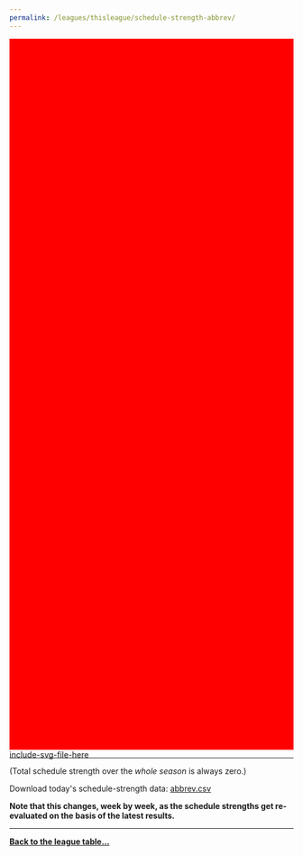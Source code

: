 ```yaml
---
permalink: /leagues/thisleague/schedule-strength-abbrev/
---
```


<style>
.svg-wrap {
    background-color:red;
    height:0;
    padding-top:250%; /* 350px/550px */
    position: relative;
}

svg {
    background-color: white;
    height: 100%;
    display:block;
    width: 100%;
    position: absolute;
    top:0;
    left:0;
}
</style>


<div class="svg-wrap">
include-svg-file-here
</div>

-----

(Total schedule strength over the *whole season* is always zero.)


Download today's schedule-strength data: [abbrev.csv](/assets/leagues/england-premier-league/theseason/schedule-strengths/abbrev.csv)

**Note that this changes, week by week, as the schedule strengths get re-evaluated on the
basis of the latest results.**

-----

[**Back to the league table...**](/leagues/thisleague)


